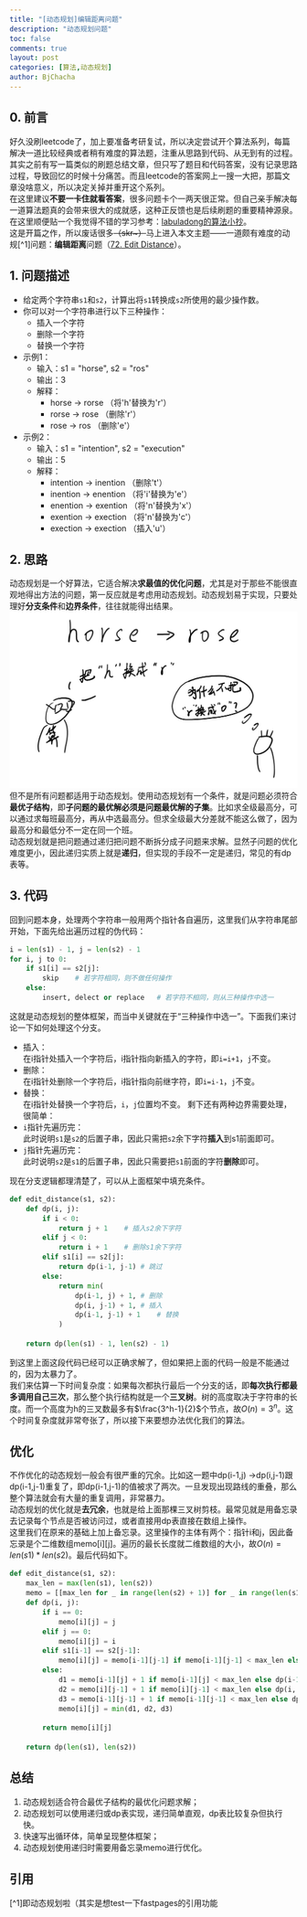 ```yaml
---
title: "[动态规划]编辑距离问题"
description: "动态规划问题"
toc: false
comments: true
layout: post
categories: [算法,动态规划]
author: BjChacha
---
```


## 0. 前言
好久没刷leetcode了，加上要准备考研复试，所以决定尝试开个算法系列，每篇解决一道比较经典或者稍有难度的算法题，注重从思路到代码、从无到有的过程。  
其实之前有写一篇类似的刷题总结文章，但只写了题目和代码答案，没有记录思路过程，导致回忆的时候十分痛苦。而且leetcode的答案网上一搜一大把，那篇文章没啥意义，所以决定关掉并重开这个系列。  
在这里建议**不要一卡住就看答案**，很多问题卡个一两天很正常。但自己亲手解决每一道算法题真的会带来很大的成就感，这种正反馈也是后续刷题的重要精神源泉。在这里顺便贴一个我觉得不错的学习参考：[labuladong的算法小抄](https://labuladong.gitbook.io/algo/)。  
这是开篇之作，所以废话很多~~（skr~）~~马上进入本文主题——一道颇有难度的动规[^1]问题：**编辑距离**问题（[72. Edit Distance](https://leetcode.com/problems/edit-distance/)）。

## 1. 问题描述
- 给定两个字符串`s1`和`s2`，计算出将`s1`转换成`s2`所使用的最少操作数。
- 你可以对一个字符串进行以下三种操作：
  - 插入一个字符
  - 删除一个字符
  - 替换一个字符
- 示例1：
  - 输入：s1 = "horse", s2 = "ros"
  - 输出：3
  - 解释：
    - horse -> rorse （将'h'替换为'r'）
    - rorse -> rose （删除'r'）
    - rose -> ros （删除'e'）
- 示例2：
  - 输入：s1 = "intention", s2 = "execution"
  - 输出：5
  - 解释：
    - intention -> inention （删除't'）
    - inention -> enention （将'i'替换为'e'）
    - enention -> exention （将'n'替换为'x'）
    - exention -> exection （将'n'替换为'c'）
    - exection -> exection （插入'u'）

## 2. 思路
动态规划是一个好算法，它适合解决**求最值的优化问题**，尤其是对于那些不能很直观地得出方法的问题，第一反应就是考虑用动态规划。动态规划易于实现，只要处理好**分支条件**和**边界条件**，往往就能得出结果。  
![pic1](/images/posts/2020-02-17-algorithm-dp-edit-distance/1.png)
但不是所有问题都适用于动态规划。使用动态规划有一个条件，就是问题必须符合**最优子结构**，即**子问题的最优解必须是问题最优解的子集**。比如求全级最高分，可以通过求每班最高分，再从中选最高分。但求全级最大分差就不能这么做了，因为最高分和最低分不一定在同一个班。  
动态规划就是把问题通过递归把问题不断拆分成子问题来求解。显然子问题的优化难度更小，因此递归实质上就是**递归**，但实现的手段不一定是递归，常见的有dp表等。

## 3. 代码
回到问题本身，处理两个字符串一般用两个指针各自遍历，这里我们从字符串尾部开始，下面先给出遍历过程的伪代码：

```python
i = len(s1) - 1, j = len(s2) - 1
for i, j to 0:
    if s1[i] == s2[j]:
        skip    # 若字符相同，则不做任何操作
    else:
        insert, delect or replace   # 若字符不相同，则从三种操作中选一
```
这就是动态规划的整体框架，而当中关键就在于“三种操作中选一”。下面我们来讨论一下如何处理这个分支。  
- 插入：  
  在i指针处插入一个字符后，i指针指向新插入的字符，即`i=i+1`，`j`不变。
- 删除：  
  在i指针处删除一个字符后，i指针指向前继字符，即`i=i-1`，`j`不变。
- 替换：  
  在i指针处替换一个字符后，`i`，`j`位置均不变。
剩下还有两种边界需要处理，很简单：
- `i`指针先遍历完：  
  此时说明`s1`是`s2`的后置子串，因此只需把`s2`余下字符**插入**到s1前面即可。
- `j`指针先遍历完：  
  此时说明`s2`是`s1`的后置子串，因此只需要把`s1`前面的字符**删除**即可。

现在分支逻辑都理清楚了，可以从上面框架中填充条件。

```python
def edit_distance(s1, s2):
    def dp(i, j):
        if i < 0: 
            return j + 1    # 插入s2余下字符
        elif j < 0: 
            return i + 1    # 删除s1余下字符
        elif s1[i] == s2[j]:
            return dp(i-1, j-1) # 跳过
        else:
            return min(
                dp(i-1, j) + 1, # 删除
                dp(i, j-1) + 1, # 插入
                dp(i-1, j-1) + 1    # 替换
            )
    
    return dp(len(s1) - 1, len(s2) - 1)
```

到这里上面这段代码已经可以正确求解了，但如果把上面的代码一般是不能通过的，因为太暴力了。  
我们来估算一下时间复杂度：如果每次都执行最后一个分支的话，即**每次执行都最多调用自己三次**，那么整个执行结构就是一个**三叉树**。树的高度取决于字符串的长度。而一个高度为h的三叉数最多有$\frac{3^h-1}{2}$个节点，故$O(n)=3^n$。这个时间复杂度就非常夸张了，所以接下来要想办法优化我们的算法。

## 优化
不作优化的动态规划一般会有很严重的冗余。比如这一题中dp(i-1,j) ->dp(i,j-1)跟dp(i-1,j-1)重复了，即dp(i-1,j-1)的值被求了两次。一旦发现出现路线的重叠，那么整个算法就会有大量的重复调用，非常暴力。  
动态规划的优化就是**去冗余**，也就是给上面那棵三叉树剪枝。最常见就是用备忘录去记录每个节点是否被访问过，或者直接用dp表直接在数组上操作。  
这里我们在原来的基础上加上备忘录。这里操作的主体有两个：指针i和j，因此备忘录是个二维数组memo[i][j]。遍历的最长长度就二维数组的大小，故$O(n)=len(s1)*len(s2)$。最后代码如下。
```python
def edit_distance(s1, s2):
    max_len = max(len(s1), len(s2))
    memo = [[max_len for _ in range(len(s2) + 1)] for _ in range(len(s1) + 1)]
    def dp(i, j):
        if i == 0: 
            memo[i][j] = j
        elif j == 0: 
            memo[i][j] = i
        elif s1[i-1] == s2[j-1]:
            memo[i][j] = memo[i-1][j-1] if memo[i-1][j-1] < max_len else dp(i - 1, j - 1) # skip
        else:
            d1 = memo[i-1][j] + 1 if memo[i-1][j] < max_len else dp(i-1, j) + 1
            d2 = memo[i][j-1] + 1 if memo[i][j-1] < max_len else dp(i, j-1) + 1
            d3 = memo[i-1][j-1] + 1 if memo[i-1][j-1] < max_len else dp(i-1, j-1) + 1
            memo[i][j] = min(d1, d2, d3)

        return memo[i][j]
    
    return dp(len(s1), len(s2))
```

## 总结
1. 动态规划适合符合最优子结构的最优化问题求解；
2. 动态规划可以使用递归或dp表实现，递归简单直观，dp表比较复杂但执行快。
3. 快速写出循环体，简单呈现整体框架；
4. 动态规划使用递归时需要用备忘录memo进行优化。

## 引用
[^1]即动态规划啦（其实是想test一下fastpages的引用功能